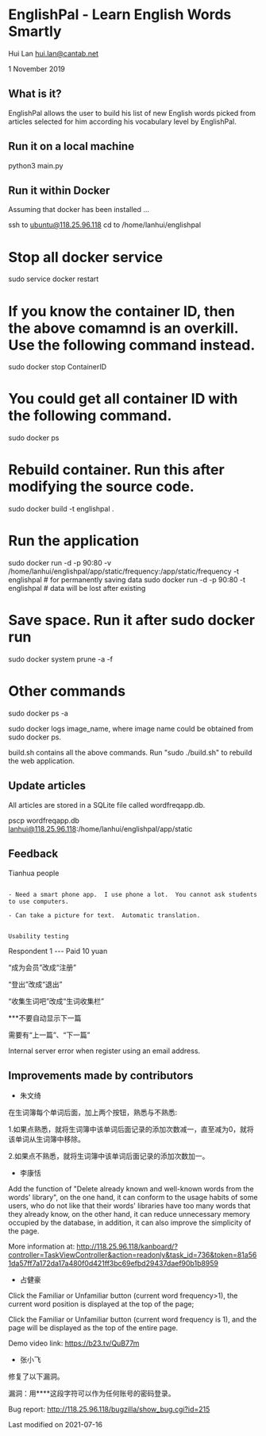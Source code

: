 EnglishPal - Learn English Words Smartly
==========================================




Hui Lan <hui.lan@cantab.net>

1 November 2019


What is it?
-----------------

EnglishPal allows the user to build his list of new English words
picked from articles selected for him according his vocabulary level
by EnglishPal.


Run it on a local machine
-------------------------

python3 main.py



Run it within Docker
--------------------

Assuming that docker has been installed ...

ssh to ubuntu@118.25.96.118
cd to /home/lanhui/englishpal

# Stop all docker service
sudo service docker restart

# If you know the container ID, then the above comamnd is an overkill.  Use the following command instead.
sudo docker stop ContainerID

# You could get all container ID with the following command.
sudo docker ps 

# Rebuild container. Run this after modifying the source code.
sudo docker build -t englishpal .

# Run the application
sudo docker run -d -p 90:80 -v /home/lanhui/englishpal/app/static/frequency:/app/static/frequency -t englishpal  # for permanently saving data
sudo docker run -d -p 90:80 -t englishpal # data will be lost after existing

# Save space.  Run it after sudo docker run
sudo docker system prune -a -f


# Other commands
sudo docker ps -a

sudo docker logs image_name, where image name could be obtained from sudo docker ps.

build.sh contains all the above commands.  Run "sudo ./build.sh" to rebuild the web application.



Update articles
---------------

All articles are stored in a SQLite file called wordfreqapp.db.

pscp wordfreqapp.db lanhui@118.25.96.118:/home/lanhui/englishpal/app/static



Feedback
---------

Tianhua people
~~~~~~~~~~~~~~~~

- Need a smart phone app.  I use phone a lot.  You cannot ask students to use computers.

- Can take a picture for text.  Automatic translation.


Usability testing
~~~~~~~~~~~~~~~~~~~~~~

Respondent 1 --- Paid 10 yuan

“成为会员”改成“注册”

“登出”改成“退出”

“收集生词吧”改成“生词收集栏”

***不要自动显示下一篇

需要有“上一篇”、“下一篇”

Internal server error when register using an email address.


Improvements made by contributors
-----------------------------------

- 朱文绮

在生词簿每个单词后面，加上两个按钮，熟悉与不熟悉:

1.如果点熟悉，就将生词簿中该单词后面记录的添加次数减一，直至减为0，就将该单词从生词簿中移除。

2.如果点不熟悉，就将生词簿中该单词后面记录的添加次数加一。

- 李康恬

Add the function of "Delete already known and well-known words from
the words' library", on the one hand, it can conform to the usage
habits of some users, who do not like that their words' libraries have
too many words that they already know, on the other hand, it can
reduce unnecessary memory occupied by the database, in addition, it
can also improve the simplicity of the page.

More information at: http://118.25.96.118/kanboard/?controller=TaskViewController&action=readonly&task_id=736&token=81a561da57ff7a172da17a480f0d421ff3bc69efbd29437daef90b1b8959


- 占健豪

Click the Familiar or Unfamiliar button (current word frequency>1), the current word position is displayed at the top of the page;

Click the Familiar or Unfamiliar button (current word frequency is 1), and the page will be displayed as the top of the entire page.

Demo video link: https://b23.tv/QuB77m

- 张小飞

修复了以下漏洞。

漏洞：用****这段字符可以作为任何账号的密码登录。

Bug report: http://118.25.96.118/bugzilla/show_bug.cgi?id=215


Last modified on 2021-07-16